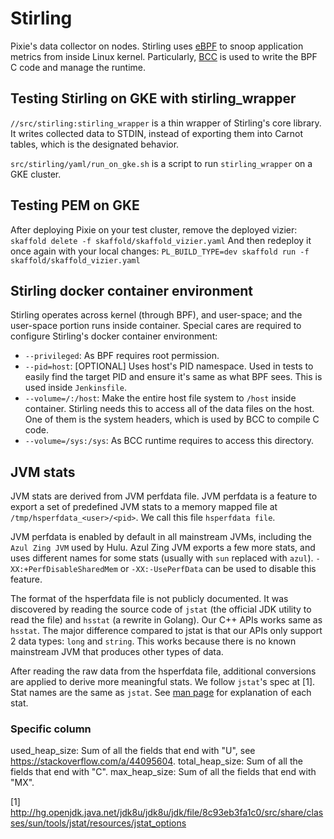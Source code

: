 # Stirling

Pixie's data collector on nodes. Stirling uses [eBPF](https://www.iovisor.org/technology/ebpf) to
snoop application metrics from inside Linux kernel. Particularly,
[BCC](https://github.com/iovisor/bcc) is used to write the BPF C code and manage the runtime.

## Testing Stirling on GKE with stirling_wrapper

`//src/stirling:stirling_wrapper` is a thin wrapper of Stirling's core library. It writes collected
data to STDIN, instead of exporting them into Carnot tables, which is the designated behavior.

`src/stirling/yaml/run_on_gke.sh` is a script to run `stirling_wrapper` on a GKE cluster.

## Testing PEM on GKE

After deploying Pixie on your test cluster, remove the deployed vizier:
`skaffold delete -f skaffold/skaffold_vizier.yaml`
And then redeploy it once again with your local changes:
`PL_BUILD_TYPE=dev skaffold run -f skaffold/skaffold_vizier.yaml`

## Stirling docker container environment

Stirling operates across kernel (through BPF), and user-space; and the user-space portion runs
inside container. Special cares are required to configure Stirling's docker container environment:

*   `--privileged`: As BPF requires root permission.
*   `--pid=host`: [OPTIONAL] Uses host's PID namespace. Used in tests to easily find the target PID
    and ensure it's same as what BPF sees. This is used inside `Jenkinsfile`.
*   `--volume=/:/host`: Make the entire host file system to `/host` inside container. Stirling needs
    this to access all of the data files on the host. One of them is the system headers, which is
    used by BCC to compile C code.
*   `--volume=/sys:/sys`: As BCC runtime requires to access this directory.

## JVM stats

JVM stats are derived from JVM perfdata file. JVM perfdata is a feature to export a set of
predefined JVM stats to a memory mapped file at `/tmp/hsperfdata_<user>/<pid>`. We call this file
`hsperfdata file`.

JVM perfdata is enabled by default in all mainstream JVMs, including the `Azul Zing JVM` used
by Hulu. Azul Zing JVM exports a few more stats, and uses different names for some stats
(usually with `sun` replaced with `azul`). `-XX:+PerfDisableSharedMem` or `-XX:-UsePerfData` can be
used to disable this feature.

The format of the hsperfdata file is not publicly documented. It was discovered by reading the
source code of `jstat` (the official JDK utility to read the file) and `hsstat` (a rewrite in
Golang). Our C++ APIs works same as `hsstat`. The major difference compared to jstat is
that our APIs only support 2 data types: `long` and `string`. This works because there is no known
mainstream JVM that produces other types of data.

After reading the raw data from the hsperfdata file, additional conversions are applied to derive
more meaningful stats. We follow `jstat`'s spec at [1]. Stat names are the same as `jstat`.
See [man page](https://docs.oracle.com/javase/7/docs/technotes/tools/share/jstat.html) for
explanation of each stat.

### Specific column

used_heap_size: Sum of all the fields that end with "U", see https://stackoverflow.com/a/44095604.
total_heap_size: Sum of all the fields that end with "C".
max_heap_size: Sum of all the fields that end with "MX".

[1] http://hg.openjdk.java.net/jdk8u/jdk8u/jdk/file/8c93eb3fa1c0/src/share/classes/sun/tools/jstat/resources/jstat_options
